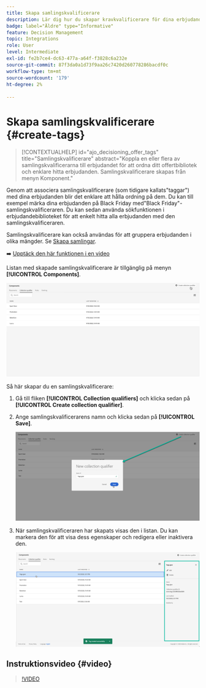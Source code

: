 ```yaml
---
title: Skapa samlingskvalificerare
description: Lär dig hur du skapar kravkvalificerare för dina erbjudanden
badge: label="Äldre" type="Informative"
feature: Decision Management
topic: Integrations
role: User
level: Intermediate
exl-id: fe2b7ce4-dc63-477a-a64f-f3828c6a232e
source-git-commit: 87f3da0a1d73f9aa26c7420d260778286bacdf0c
workflow-type: tm+mt
source-wordcount: '179'
ht-degree: 2%

---
```


# Skapa samlingskvalificerare {#create-tags}

>[!CONTEXTUALHELP]
>id="ajo_decisioning_offer_tags"
>title="Samlingskvalificerare"
>abstract="Koppla en eller flera av samlingskvalificerarna till erbjudandet för att ordna ditt offertbibliotek och enklare hitta erbjudanden. Samlingskvalificerare skapas från menyn Komponent."

Genom att associera samlingskvalificerare (som tidigare kallats&quot;taggar&quot;) med dina erbjudanden blir det enklare att hålla ordning på dem. Du kan till exempel märka dina erbjudanden på Black Friday med&quot;Black Friday&quot;-samlingskvalificeraren. Du kan sedan använda sökfunktionen i erbjudandebiblioteket för att enkelt hitta alla erbjudanden med den samlingskvalificeraren.

Samlingskvalificerare kan också användas för att gruppera erbjudanden i olika mängder. Se [Skapa samlingar](../offer-library/creating-collections.md).

➡️ [Upptäck den här funktionen i en video](#video)

Listan med skapade samlingskvalificerare är tillgänglig på menyn **[!UICONTROL Components]**.

![](../assets/tags_list.png)

Så här skapar du en samlingskvalificerare:

1. Gå till fliken **[!UICONTROL Collection qualifiers]** och klicka sedan på **[!UICONTROL Create collection qualifier]**.

1. Ange samlingskvalificerarens namn och klicka sedan på **[!UICONTROL Save]**.

   ![](../assets/tags_create.png)

1. När samlingskvalificeraren har skapats visas den i listan. Du kan markera den för att visa dess egenskaper och redigera eller inaktivera den.

   ![](../assets/tags_created.png)

## Instruktionsvideo {#video}

>[!VIDEO](https://video.tv.adobe.com/v/329374?quality=12)
